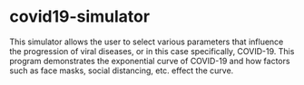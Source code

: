 # covid19-simulator
This simulator allows the user to select various parameters that influence the progression of viral diseases, or in this case specifically, COVID-19. This program demonstrates the exponential curve of COVID-19 and how factors such as face masks, social distancing, etc. effect the curve. 
